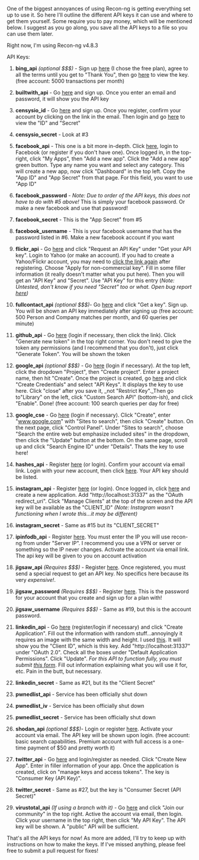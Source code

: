 One of the biggest annoyances of using Recon-ng is getting everything set up to use it.  So here I'll outline the different API keys it can use and where to get them yourself.  Some require you to pay money, which will be mentioned below.  I suggest as you go along, you save all the API keys to a file so you can use them later.



Right now, I'm using Recon-ng v4.8.3



API Keys:

   1.  **bing_api** _(optional $$$)_ - Sign up [here](http://datamarket.azure.com/dataset/bing/search) (I chose the free plan), agree to all the terms until you get to "Thank You", then go [here](https://datamarket.azure.com/account/keys) to view the key. (free account: 5000 transactions per month)

   2. **builtwith_api** - Go [here](https://api.builtwith.com/) and sign up.  Once you enter an email and password, it will show you the API key

   3. **censysio_id** - Go [here](https://censys.io/register) and sign up. Once you register, confirm your account by clicking on the link in the email. Then login and go [here](https://censys.io/account) to view the "ID" and "Secret"

   4. **censysio_secret** - Look at #3

   5. **facebook_api** - This one is a bit more in-depth.  Click [here](https://developers.facebook.com/), login to Facebook (or register if you don't have one).  Once logged in, in the top-right, click "My Apps", then "Add a new app". Click the "Add a new app" green button.  Type any name you want and select any category.  This will create a new app, now click "Dashboard" in the top left.  Copy the "App ID" and "App Secret" from that page. For this field, you want to use "App ID"

   6. **facebook_password** - _Note: Due to order of the API keys, this does not have to do with #5 above!_ This is simply your facebook password.  Or make a new facebook and use that password!

   7. **facebook_secret** - This is the "App Secret" from #5

   8. **facebook_username** - This is your facebook username that has the password listed in #6.  Make a new facebook account if you want

   9. **flickr_api** - Go [here](https://www.flickr.com/services/apps/create/) and click "Request an API Key" under "Get your API key".  Login to Yahoo (or make an account).  If you had to create a Yahoo/Flickr account, you may need to [click the link again](https://www.flickr.com/services/apps/create/) after registering.  Choose "Apply for non-commercial key".  Fill in some filler information (it really doesn't matter what you put here).  Then you will get an "API Key" and "Secret".  Use "API Key" for this entry (_Note: Untested, don't know if you need "Secret" too or what. Open bug report [here](https://bitbucket.org/LaNMaSteR53/recon-ng/issues/189/flickr-api-key-option))_

   10. **fullcontact_api** _(optional $$$)_- Go [here](https://www.fullcontact.com/developer/) and click "Get a key". Sign up.  You will be shown an API key immediately after signing up (free account: 500 Person and Company matches per month, and 60 queries per minute)

   11. **github_api** - Go [here](https://github.com/settings/tokens) (login if necessary, then click the link). Click "Generate new token" in the top right corner.  You don't need to give the token any permissions (and I recommend that you don't), just click "Generate Token".  You will be shown the token

   12. **google_api** _(optional $$$)_ - Go [here](https://console.developers.google.com/apis/library) (login if necessary). At the top left, click the dropdown "Project", then "Create project". Enter a project name, then hit "Create". Once the project is created, go [here](https://console.developers.google.com/apis/credentials) and click "Create Credentials" and select "API Keys". It displays the key to use here.  Click "close" after you save it, _not "Restrict Key"._Then go to"Library" on the left, click "Custom Search API" (bottom-ish), and click "Enable". Done! (free account: 100 search queries per day for free)

   13. **google_cse** - Go [here](https://cse.google.com/cse/all) (login if necessary).  Click "Create", enter "www.google.com" with "Sites to search", then click "Create" button.  On the next page, click "Control Panel".  Under "Sites to search", choose "Search the entire web but emphasize included sites" in the dropdown, then click the "Update" button at the bottom.  On the same page, scroll up and click "Search Engine ID" under "Details".  Thats the key to use here!

   14. **hashes_api** - Register [here](https://hashes.org/register_form.php) (or login).  Confirm your account via email link. Login with your new account, then click [here](https://hashes.org/settings.php). Your API key should be listed.

   15. **instagram_api** - Register [here](https://www.instagram.com/accounts/login/?next=%2Fdeveloper%2Fregister%2F) (or login). Once logged in, click [here](http://instagram.com/developer/clients/register/) and create a new application. Add "http://localhost:31337" as the "OAuth redirect_uri". Click "Manage Clients" at the top of the screen and the API key will be available as the "CLIENT_ID" _(Note: Instagram wasn't functioning when I wrote this...it may be different)_

   16. **instagram_secret** - Same as #15 but its "CLIENT_SECRET"

   17. **ipinfodb_api** - Register [here](http://www.ipinfodb.com/register.php). You must enter the IP you will use recon-ng from under "Server IP".  I recommend you use a VPN or server or something so the IP never changes.  Activate the account via email link.  The api key will be given to you on account activation

   18. **jigsaw_api** _(Requires $$$)_ - Register [here](https://connect.data.com/registration/signup).  Once registered, you must send a special request to get an API key.  No specifics here because its very _expensive!_.

   19. **jigsaw_password** _(Requires $$$)_ - Register [here](https://connect.data.com/registration/signup).  This is the password for your account that you create and sign up for a plan with!

   20. **jigsaw_username** _(Requires $$$)_ - Same as #19, but this is the account password.

   21. **linkedin_api** - Go [here](https://www.linkedin.com/secure/developer) (register/login if necessary) and click "Create Application". Fill out the information with random stuff...annoyingly it requires an image with the same width and height.  I used [this](https://upload.wikimedia.org/wikipedia/commons/thumb/0/0d/Ski_trail_rating_symbol-blue_square.svg/600px-Ski_trail_rating_symbol-blue_square.svg.png). It will show you the "Client ID", which is this key. Add "http://localhost:31337" under "OAuth 2.0".  Check all the boxes under "Default Application Permissions".  Click "Update". _For this API to function fully, you must submit [this form](https://www.linkedin.com/help/linkedin/ask/API-DVR)_. Fill out information explaining what you will use it for, etc.  Pain in the butt, but necessary.

   22. **linkedin_secret** - Same as #21, but its the "Client Secret"

   23. **pwnedlist_api** - Service has been officially shut down

   24. **pwnedlist_iv** - Service has been officially shut down

   25. **pwnedlist_secret** - Service has been officially shut down

   26. **shodan_api** _(optional $$$)_- Login or register [here](https://account.shodan.io/login).  Activate your account via email.  The API key will be shown upon login. (free account: basic search capabilities. Premium account with full access is a one-time payment of $50 and pretty worth it)

   27. **twitter_api** - Go [here](https://apps.twitter.com/) and login/register as needed. Click "Create New App".  Enter in filler information of your app.  Once the application is created, click on "manage keys and access tokens".  The key is "Consumer Key (API Key)".

   28. **twitter_secret** - Same as #27, but the key is "Consumer Secret (API Secret)"

   29. **virustotal_api** _(If using a branch with it)_ - Go [here](https://www.virustotal.com/) and click "Join our community" in the top right.  Active the account via email, then login.  Click your username in the top right, then click "My API Key". The API key will be shown. A "public" API will be sufficient.







That's all the API keys for now!  As more are added, I'll try to keep up with instructions on how to make the keys.  If I've missed anything, please feel free to submit a pull request for fixes!
